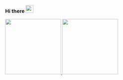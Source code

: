 ### Hi there <img src="https://media.giphy.com/media/hvRJCLFzcasrR4ia7z/giphy.gif" width="25px">

<!--
**ramadanriz/ramadanriz** is a ✨ _special_ ✨ repository because its `README.md` (this file) appears on your GitHub profile.

Here are some ideas to get you started:

- 🔭 I’m currently schooling on Hasyim Asyari Univercity
- 🌱 I’m currently learning Javascript
- 👯 I’m looking to collaborate on ...
- 🤔 I’m looking for help with ...
- 💬 Ask me about ...
- 📫 How to reach me: ...
- 😄 Pronouns: ...
- ⚡ Fun fact: ...
-->


<p align="left">
<a href="https://github.com/ramadanriz">
  <img height="180em" src="https://github-readme-stats-eight-theta.vercel.app/api?username=ramadanriz&show_icons=true&theme=algolia&include_all_commits=true&count_private=true"/>
  <img height="180em" src="https://github-readme-stats-eight-theta.vercel.app/api/top-langs/?username=ramadanriz&layout=compact&langs_count=8&theme=algolia"/>
</a>
</p>
